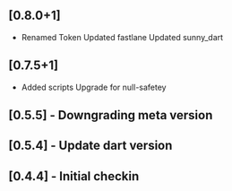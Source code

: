 ## [0.8.0+1]
 * Renamed Token
Updated fastlane
Updated sunny_dart

## [0.7.5+1]
 * Added scripts
Upgrade for null-safetey

## [0.5.5] - Downgrading meta version
## [0.5.4] - Update dart version
## [0.4.4] - Initial checkin
